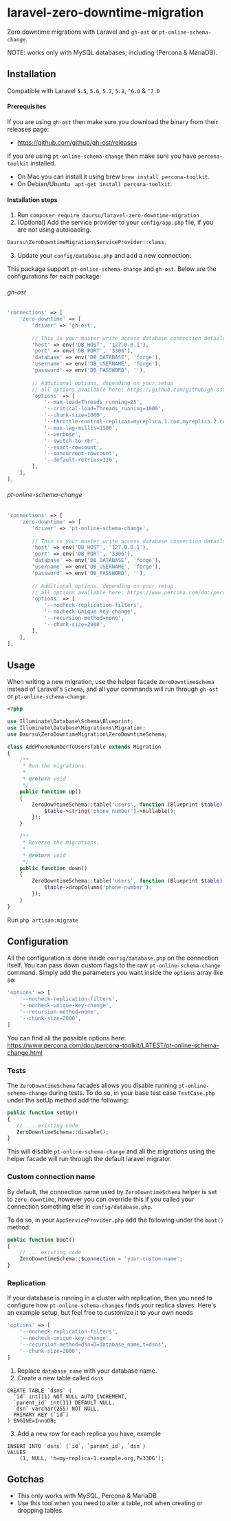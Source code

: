 # laravel-zero-downtime-migration
Zero downtime migrations with Laravel and `gh-ost` or `pt-online-schema-change`.

NOTE: works only with MySQL databases, including (Percona & MariaDB).

## Installation
Compatible with Laravel `5.5`, `5.6`, `5.7`, `5.8`, `^6.0` & `^7.0`

#### Prerequisites
If you are using `gh-ost` then make sure you download the binary from their releases page:
- https://github.com/github/gh-ost/releases

If you are using `pt-online-schema-change` then make sure you have `percona-toolkit` installed.
- On Mac you can install it using brew `brew install percona-toolkit`.
- On Debian/Ubuntu ` apt-get install percona-toolkit`.

#### Installation steps
1. Run `composer require daursu/laravel-zero-downtime-migration`
2. (Optional) Add the service provider to your `config/app.php` file, if you are not using autoloading.
```php
Daursu\ZeroDowntimeMigration\ServiceProvider::class,
```
3. Update your `config/database.php` and add a new connection:

This package support `pt-onlice-schema-change` and `gh-ost`. Below are the configurations for each package:

###### gh-ost
```php
'connections' => [
    'zero-downtime' => [
        'driver' => 'gh-ost',
        
        // This is your master write access database connection details
        'host' => env('DB_HOST', '127.0.0.1'),
        'port' => env('DB_PORT', '3306'),
        'database' => env('DB_DATABASE', 'forge'),
        'username' => env('DB_USERNAME', 'forge'),
        'password' => env('DB_PASSWORD', ''),
        
        // Additional options, depending on your setup
        // all options available here: https://github.com/github/gh-ost/blob/master/doc/cheatsheet.md
        'options' => [
            '--max-load=Threads_running=25',
            '--critical-load=Threads_running=1000',
            '--chunk-size=1000',
            '--throttle-control-replicas=myreplica.1.com,myreplica.2.com',
            '--max-lag-millis=1500',
            '--verbose',
            '--switch-to-rbr',
            '--exact-rowcount',
            '--concurrent-rowcount',
            '--default-retries=120',
        ],
    ],
],
```

###### pt-online-schema-change
```php
'connections' => [
    'zero-downtime' => [
        'driver' => 'pt-online-schema-change',
        
        // This is your master write access database connection details
        'host' => env('DB_HOST', '127.0.0.1'),
        'port' => env('DB_PORT', '3306'),
        'database' => env('DB_DATABASE', 'forge'),
        'username' => env('DB_USERNAME', 'forge'),
        'password' => env('DB_PASSWORD', ''),
        
        // Additional options, depending on your setup
        // all options available here: https://www.percona.com/doc/percona-toolkit/LATEST/pt-online-schema-change.html
        'options' => [
            '--nocheck-replication-filters',
            '--nocheck-unique-key-change',
            '--recursion-method=none',
            '--chunk-size=2000',
        ],
    ],
],
```

## Usage
When writing a new migration, use the helper facade `ZeroDowntimeSchema` instead of Laravel's `Schema`, 
and all your commands will run through `gh-ost` or `pt-online-schema-change`.

```php
<?php

use Illuminate\Database\Schema\Blueprint;
use Illuminate\Database\Migrations\Migration;
use Daursu\ZeroDowntimeMigration\ZeroDowntimeSchema;

class AddPhoneNumberToUsersTable extends Migration
{
    /**
     * Run the migrations.
     *
     * @return void
     */
    public function up()
    {
        ZeroDowntimeSchema::table('users', function (Blueprint $table) {
            $table->string('phone_number')->nullable();
        });
    }

    /**
     * Reverse the migrations.
     *
     * @return void
     */
    public function down()
    {
        ZeroDowntimeSchema::table('users', function (Blueprint $table) {
            $table->dropColumn('phone-number');
        });
    }
}
```

Run `php artisan:migrate`

## Configuration
All the configuration is done inside `config/database.php` on the connection itself.
You can pass down custom flags to the raw `pt-online-schema-change` command. 
Simply add the parameters you want inside the `options` array like so:
```php
'options' => [
    '--nocheck-replication-filters',
    '--nocheck-unique-key-change',
    '--recursion-method=none',
    '--chunk-size=2000',
]
```

You can find all the possible options here:
https://www.percona.com/doc/percona-toolkit/LATEST/pt-online-schema-change.html

### Tests
The `ZeroDowntimeSchema` facades allows you disable running `pt-online-schema-change` during tests.
To do so, in your base test case `TestCase.php` under the setUp method add the following:

```php
public function setUp()
{
   // ... existing code
   ZeroDowntimeSchema::disable();
}
```

This will disable `pt-online-schema-change` and all the migrations using the helper facade will run
through the default laravel migrator.

### Custom connection name

By default, the connection name used by `ZeroDowntimeSchema` helper is set to `zero-downtime`, however you can
override this if you called your connection something else in `config/database.php`.

To do so, in your `AppServiceProvider.php` add the following under the `boot()` method:

```php
public function boot()
{
    // ... existing code
    ZeroDowntimeSchema::$connection = 'your-custom-name';
}
```

### Replication
If your database is running in a cluster with replication, then you need to 
configure how `pt-online-schema-changes` finds your replica slaves.
Here's an example setup, but feel free to customize it to your own needs

```php
'options' => [
    '--nocheck-replication-filters',
    '--nocheck-unique-key-change',
    '--recursion-method=dsn=D=database_name,t=dsns',
    '--chunk-size=2000',
]
```

1. Replace `database_name` with your database name.
2. Create a new table called `dsns`
```mysql
CREATE TABLE `dsns` (
  `id` int(11) NOT NULL AUTO_INCREMENT,
  `parent_id` int(11) DEFAULT NULL,
  `dsn` varchar(255) NOT NULL,
  PRIMARY KEY (`id`)
) ENGINE=InnoDB;
```
3. Add a new row for each replica you have, example
```mysql
INSERT INTO `dsns` (`id`, `parent_id`, `dsn`)
VALUES
	(1, NULL, 'h=my-replica-1.example.org,P=3306');
```

## Gotchas
- This only works with MySQL, Percona & MariaDB
- Use this tool when you need to alter a table, not when creating or dropping tables.
